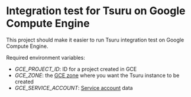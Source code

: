 # Integration test for Tsuru on Google Compute Engine

This project should make it easier to run Tsuru integration test on Google Compute Engine.

Required environment variables:

- *GCE_PROJECT_ID*: ID for a project created in GCE
- *GCE_ZONE*: the [GCE zone](https://cloud.google.com/compute/docs/regions-zones/regions-zones) where you want the Tsuru instance to be created
- *GCE_SERVICE_ACCOUNT*: [Service account](https://cloud.google.com/compute/docs/access/service-accounts) data
